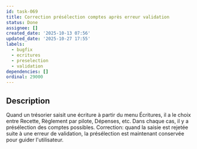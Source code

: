 ```yaml
---
id: task-069
title: Correction présélection comptes après erreur validation
status: Done
assignee: []
created_date: '2025-10-13 07:56'
updated_date: '2025-10-27 17:55'
labels:
  - bugfix
  - ecritures
  - preselection
  - validation
dependencies: []
ordinal: 29000
---
```


## Description

<!-- SECTION:DESCRIPTION:BEGIN -->
Quand un trésorier saisit une écriture à partir du menu Écritures, il a le choix entre Recette, Règlement par pilote, Dépenses, etc. Dans chaque cas, il y a présélection des comptes possibles. Correction: quand la saisie est rejetée suite à une erreur de validation, la présélection est maintenant conservée pour guider l'utilisateur.
<!-- SECTION:DESCRIPTION:END -->
